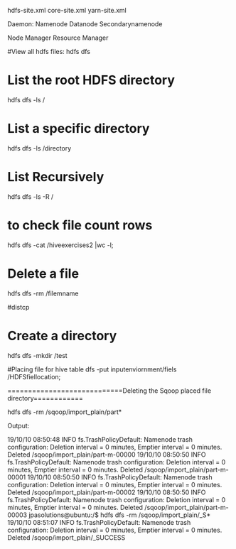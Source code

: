 hdfs-site.xml
core-site.xml
yarn-site.xml

Daemon:
Namenode
Datanode
Secondarynamenode

Node Manager
Resource Manager


#View all hdfs files:
hdfs dfs

# List the root HDFS directory #
hdfs dfs -ls  /

# List a specific directory #
hdfs dfs -ls /directory

# List Recursively #
hdfs dfs -ls -R /

# to check file count rows
hdfs dfs -cat /hiveexercises2 |wc -l;

# Delete a file #
hdfs dfs -rm /filemname

#distcp

# Create a directory #
hdfs dfs -mkdir /test

#Placing file for hive table
dfs -put inputenviornment/fiels /HDFSfiellocation;


============================Deleting the Sqoop placed file directory============

 hdfs dfs -rm /sqoop/import_plain/part*
 
 Output:
 
19/10/10 08:50:48 INFO fs.TrashPolicyDefault: Namenode trash configuration: Deletion interval = 0 minutes, Emptier interval = 0 minutes.
Deleted /sqoop/import_plain/part-m-00000
19/10/10 08:50:50 INFO fs.TrashPolicyDefault: Namenode trash configuration: Deletion interval = 0 minutes, Emptier interval = 0 minutes.
Deleted /sqoop/import_plain/part-m-00001
19/10/10 08:50:50 INFO fs.TrashPolicyDefault: Namenode trash configuration: Deletion interval = 0 minutes, Emptier interval = 0 minutes.
Deleted /sqoop/import_plain/part-m-00002
19/10/10 08:50:50 INFO fs.TrashPolicyDefault: Namenode trash configuration: Deletion interval = 0 minutes, Emptier interval = 0 minutes.
Deleted /sqoop/import_plain/part-m-00003
jpasolutions@ubuntu:/$ hdfs dfs -rm /sqoop/import_plain/_S*
19/10/10 08:51:07 INFO fs.TrashPolicyDefault: Namenode trash configuration: Deletion interval = 0 minutes, Emptier interval = 0 minutes.
Deleted /sqoop/import_plain/_SUCCESS

